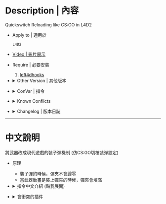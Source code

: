 # Description | 內容
Quickswitch Reloading like CS:GO in L4D2

* Apply to | 適用於
    ```
    L4D2
    ```

* [Video | 影片展示](https://youtu.be/t7n1vYBb5sk)

* Require | 必要安裝
    1. [left4dhooks](https://forums.alliedmods.net/showthread.php?t=321696) 

* <details><summary>Other Version | 其他版本</summary>

    1. [l4d_weapon_csgo_reload](https://github.com/fbef0102/Rotoblin-AZMod/blob/master/SourceCode/scripting-az/l4d_weapon_csgo_reload.sp): (L4D1) Quickswitch Reloading like CS:GO
        > (L4D1) 將武器改成現代遊戲的裝子彈機制
</details>

* <details><summary>ConVar | 指令</summary>

	* cfg/sourcemod/l4d2_weapon_csgo_reload.cfg
        ```php
        // 0=off plugin, 1=on plugin
        l4d2_weapon_csgo_reload_allow "1"

        // If 1, Enable previous 裝彈時彈夾會填滿的時間 recover
        l4d2_weapon_csgo_reload_clip_recover "1"

        // reload time for ak47 裝彈時彈夾會填滿的時間
        l4d2_ak47_reload_clip_time "1.2"

        // reload time for awp 裝彈時彈夾會填滿的時間
        l4d2_awp_reload_clip_time "2.0"

        // reload time for desert rifle 裝彈時彈夾會填滿的時間
        l4d2_desertrifle_reload_clip_time "1.8"

        // reload time for dual pistol 裝彈時彈夾會填滿的時間
        l4d2_dualpistol_reload_clip_time "1.75"

        // reload time for grenade 裝彈時彈夾會填滿的時間
        l4d2_grenade_reload_clip_time "2.5"

        // reload time for hunting rifle 裝彈時彈夾會填滿的時間
        l4d2_huntingrifle_reload_clip_time "2.6"

        // reload time for m60 裝彈時彈夾會填滿的時間
        l4d2_m60_reload_clip_time "1.2"

        // reload time for mangum 裝彈時彈夾會填滿的時間
        l4d2_mangum_reload_clip_time "1.18"

        // reload time for pistol 裝彈時彈夾會填滿的時間
        l4d2_pistol_reload_clip_time "1.2"

        // reload time for rifle 裝彈時彈夾會填滿的時間
        l4d2_rifle_reload_clip_time "1.2"

        // reload time for scout 裝彈時彈夾會填滿的時間
        l4d2_scout_reload_clip_time "1.45"

        // reload time for sg552 裝彈時彈夾會填滿的時間
        l4d2_sg552_reload_clip_time "1.3"

        // reload time for smg 裝彈時彈夾會填滿的時間
        l4d2_smg_reload_clip_time "1.04"

        // reload time for smg mp5 裝彈時彈夾會填滿的時間
        l4d2_smgmp5_reload_clip_time "1.7"

        // reload time for smg silenced 裝彈時彈夾會填滿的時間
        l4d2_smgsilenced_reload_clip_time "1.05"

        // reload time for sniper military 裝彈時彈夾會填滿的時間
        l4d2_snipermilitary_reload_clip_time "1.8"
        ```
</details>

* <details><summary>Known Conflicts</summary>
	
	If you don't use any of these plugins at all, no need to worry about conflicts.
	1. [l4d_weapon_clear_reload](https://github.com/fbef0102/Game-Private_Plugin/tree/main/L4D_%E6%8F%92%E4%BB%B6/Weapons_%E6%AD%A6%E5%99%A8/l4d_weapon_clear_reload)
		* Remove 
</details>

* <details><summary>Changelog | 版本日誌</summary>

    * v2.3 (2023-5-15)
        * Optimize Code
        * Use function "L4D2_GetIntWeaponAttribute" from left4dhooks to get weapons' 裝彈時彈夾會填滿的時間 automatically

	* v2.2 (2022-11-6)
        * [AlliedModders Post](https://forums.alliedmods.net/showthread.php?t=318820)
        * Add m60
        * Fixed DataPack memory leak issue
        * Replace OnPlayerRunCmd with SDKHook_Reload, better safe and improve code.
        * Adjust "l4d2_sg552_reload_clip_time" from 1.3 to 1.6 since L4D2 "The Last Stand" update.
        * New convars, control each weapon max 裝彈時彈夾會填滿的時間.
        * Fixed dual pistol not working.

	* v1.0
	    * Initial Release
</details>

- - - -
# 中文說明
將武器改成現代遊戲的裝子彈機制 (仿CS:GO切槍裝彈設定)

* 原理
	* 裝子彈的時候，彈夾不會歸零
    * 當武器動畫是裝上彈夾的時候，彈夾會填滿

* <details><summary>指令中文介紹 (點我展開)</summary>

	* cfg/sourcemod/l4d2_weapon_csgo_reload.cfg
        ```php
        // 0=關閉插件, 1=啟動插件
        l4d2_weapon_csgo_reload_allow "1"

        // 為1時，裝子彈的時候，彈夾不會歸零
        l4d2_weapon_csgo_reload_clip_recover "1"

        // ak47 裝彈時彈夾會填滿的時間
        l4d2_ak47_reload_clip_time "1.2"

        // awp 裝彈時彈夾會填滿的時間
        l4d2_awp_reload_clip_time "2.0"

        // 三連發Scar步槍 裝彈時彈夾會填滿的時間
        l4d2_desertrifle_reload_clip_time "1.8"

        // 雙手槍 裝彈時彈夾會填滿的時間
        l4d2_dualpistol_reload_clip_time "1.75"

        // 榴彈發射器 裝彈時彈夾會填滿的時間
        l4d2_grenade_reload_clip_time "2.5"

        // 獵槍 裝彈時彈夾會填滿的時間
        l4d2_huntingrifle_reload_clip_time "2.6"

        // m60 裝彈時彈夾會填滿的時間
        l4d2_m60_reload_clip_time "1.2"

        // 瑪格南手槍 裝彈時彈夾會填滿的時間
        l4d2_mangum_reload_clip_time "1.18"

        // 單把手槍 裝彈時彈夾會填滿的時間
        l4d2_pistol_reload_clip_time "1.2"

        // rifle 裝彈時彈夾會填滿的時間
        l4d2_rifle_reload_clip_time "1.2"

        // scout 裝彈時彈夾會填滿的時間
        l4d2_scout_reload_clip_time "1.45"

        // sg552 裝彈時彈夾會填滿的時間
        l4d2_sg552_reload_clip_time "1.3"

        // smg 裝彈時彈夾會填滿的時間
        l4d2_smg_reload_clip_time "1.04"

        // smg mp5 裝彈時彈夾會填滿的時間
        l4d2_smgmp5_reload_clip_time "1.7"

        // smg silenced 裝彈時彈夾會填滿的時間
        l4d2_smgsilenced_reload_clip_time "1.05"

        // sniper military 裝彈時彈夾會填滿的時間
        l4d2_snipermilitary_reload_clip_time "1.8"
        ```
</details>

* <details><summary>會衝突的插件</summary>
	
    如果沒安裝以下插件就不需要擔心衝突
    1. [l4d_weapon_clear_reload](https://github.com/fbef0102/Game-Private_Plugin/tree/main/L4D_%E6%8F%92%E4%BB%B6/Weapons_%E6%AD%A6%E5%99%A8/l4d_weapon_clear_reload)
		* 移除插件
</details>